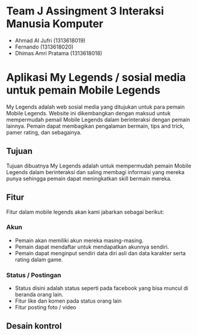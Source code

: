 # Team J Assingment 3 Interaksi Manusia Komputer

- Ahmad Al Jufri (1313618019)
- Fernando (1313618020)
- Dhimas Amri Pratama (1313618018)

# Aplikasi My Legends / sosial media untuk pemain Mobile Legends

My Legends adalah web sosial media yang ditujukan untuk para pemain Mobile Legends. Website ini dikembangkan dengan maksud untuk mempermudah pemail Mobile Legends dalam berinteraksi dengan pemain lainnya. Pemain dapat membagikan pengalaman bermain, tips and trick, pamer rating, dan sebagainya.

## Tujuan

Tujuan dibuatnya My Legends adalah untuk mempermudah pemain Mobile Legends dalam berinteraksi dan saling membagi informasi yang mereka punya sehingga pemain dapat meningkatkan skill bermain mereka.

## Fitur

Fitur dalam mobile legends akan kami jabarkan sebagai berikut:

### Akun

- Pemain akan memiliki akun mereka masing-masing. 
- Pemain dapat mendaftar untuk mendapatkan akunnya sendiri. 
- Pemain dapat menginput sendiri data diri asli dan data karakter serta rating dalam game.

### Status / Postingan

- Status disini adalah status seperti pada facebook yang bisa muncul di beranda orang lain.
- Fitur like dan komen pada status orang lain
- Fitur posting foto / video

## Desain kontrol
